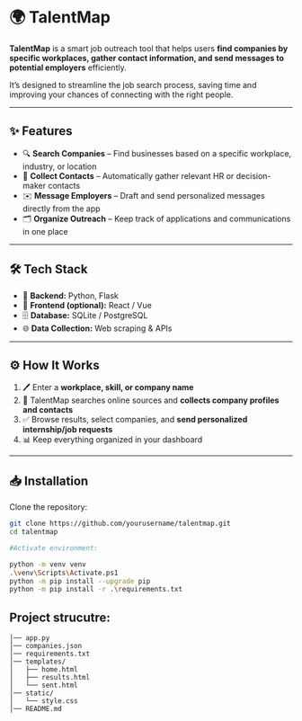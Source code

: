 # 🌍 TalentMap  

**TalentMap** is a smart job outreach tool that helps users **find companies by specific workplaces, gather contact information, and send messages to potential employers** efficiently.  

It’s designed to streamline the job search process, saving time and improving your chances of connecting with the right people.  

---

## ✨ Features  

- 🔍 **Search Companies** – Find businesses based on a specific workplace, industry, or location  
- 📧 **Collect Contacts** – Automatically gather relevant HR or decision-maker contacts  
- ✉️ **Message Employers** – Draft and send personalized messages directly from the app  
- 🗂️ **Organize Outreach** – Keep track of applications and communications in one place  

---

## 🛠 Tech Stack  

- 🐍 **Backend:** Python, Flask  
- 🎨 **Frontend (optional):** React / Vue  
- 🗄️ **Database:** SQLite / PostgreSQL  
- 🌐 **Data Collection:** Web scraping & APIs  

---

## ⚙️ How It Works  

1. 🖊️ Enter a **workplace, skill, or company name**  
2. 🔎 TalentMap searches online sources and **collects company profiles and contacts**  
3. ✅ Browse results, select companies, and **send personalized internship/job requests**  
4. 📊 Keep everything organized in your dashboard  

---

## 📥 Installation  

Clone the repository:  

```bash
git clone https://github.com/yourusername/talentmap.git
cd talentmap

#Activate environment:

python -m venv venv
.\venv\Scripts\Activate.ps1
python -m pip install --upgrade pip
python -m pip install -r .\requirements.txt
```

## Project strucutre: 
``` talentmap/
│── app.py 
│── companies.json
│── requirements.txt
│── templates/
│   ├── home.html  
│   ├── results.html  
│   └── sent.html  
│── static/
│   └── style.css
│── README.md  
```
